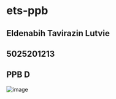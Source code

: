 # ets-ppb
## Eldenabih Tavirazin Lutvie
## 5025201213
## PPB D
![image](https://github.com/tavilutvie/ets-ppb/assets/85897222/64fdb5c3-a120-4d06-bda6-93605071895e)
